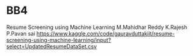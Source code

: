 # BB4
Resume Screening using Machine Learning
M.Mahidhar Reddy
K.Rajesh
P.Pavan sai
https://www.kaggle.com/code/gauravduttakiit/resume-screening-using-machine-learning/input?select=UpdatedResumeDataSet.csv
